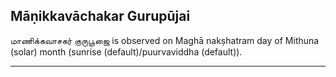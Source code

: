 ## Māṇikkavāchakar Gurupūjai
மாணிக்கவாசகர் குருபூஜை is observed on Maghā nakṣhatram day of Mithuna (solar) month (sunrise (default)/puurvaviddha (default)).



---
